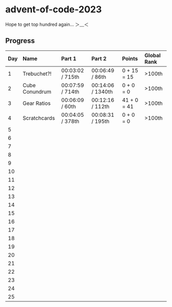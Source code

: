 # advent-of-code-2023

Hope to get top hundred again... ＞﹏＜

## Progress

| Day | Name           | Part 1           | Part 2            | Points      | Global Rank |
| --- | :------------- | :--------------- | :---------------- | :---------- | :---------- |
| 1   | Trebuchet?!    | 00:03:02 / 715th | 00:06:49 / 86th   | 0 + 15 = 15 | >100th      |
| 2   | Cube Conundrum | 00:07:59 / 714th | 00:14:06 / 1340th | 0 + 0 = 0   | >100th      |
| 3   | Gear Ratios    | 00:06:09 / 60th  | 00:12:16 / 112th  | 41 + 0 = 41 | >100th      |
| 4   | Scratchcards   | 00:04:05 / 378th | 00:08:31 / 195th  | 0 + 0 = 0   | >100th      |
| 5   |                |                  |                   |             |             |
| 6   |                |                  |                   |             |             |
| 7   |                |                  |                   |             |             |
| 8   |                |                  |                   |             |             |
| 9   |                |                  |                   |             |             |
| 10  |                |                  |                   |             |             |
| 11  |                |                  |                   |             |             |
| 12  |                |                  |                   |             |             |
| 13  |                |                  |                   |             |             |
| 14  |                |                  |                   |             |             |
| 15  |                |                  |                   |             |             |
| 16  |                |                  |                   |             |             |
| 17  |                |                  |                   |             |             |
| 18  |                |                  |                   |             |             |
| 19  |                |                  |                   |             |             |
| 20  |                |                  |                   |             |             |
| 21  |                |                  |                   |             |             |
| 22  |                |                  |                   |             |             |
| 23  |                |                  |                   |             |             |
| 24  |                |                  |                   |             |             |
| 25  |                |                  |                   |             |             |

